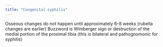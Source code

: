 ```yaml
---
title: "Congenital syphilis"
---
```

Osseous changes do not happen until approximately 6-8 weeks (rubella changes are earlier)
Buzzword is Wimberger sign or destruction of the medial portion of the proximal tibia (this is bilateral and pathognomonic for syphilis)

